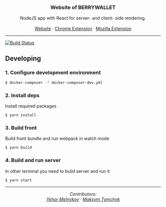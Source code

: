 <p align="center">
  <h3 align="center">Website of BERRYWALLET</h3>

  <p align="center">
    NodeJS app with React for server- and client- side rendering.
    <br/>
    <br/>
    <a href="https://berrywallet.io">Website</a>
    ·
    <a href="https://chrome.google.com/webstore/detail/berrywallet/boidgcdefidhoojfljngigkjffbodjmn">Chrome Extension</a>
    ·
    <a href="https://addons.mozilla.org/firefox/addon/berrywallet">Mozilla Extension</a>
  </p>
</p>

<hr />

[![Build Status](https://travis-ci.com/berrywallet/berrywallet-site.svg?branch=master)](https://travis-ci.com/berrywallet/berrywallet-site)

## Developing

### 1. Configure development environment
```bash
$ docker-composer -f docker-composer-dev.yml
```

### 2. Install deps
Install required packages
```bash
$ yarn install
```

### 3. Build front
Build front bundle and run webpack in watch mode
```bash
$ yarn build
```

### 4. Build and run server
In other terminal you need to build server and run it
```bash
$ yarn start
```


<hr />

<p align="center">
    <i>Contributors: </i>
    <br />
    <i>
        <a href="https://github.com/Eropi4">Yehor Melnykov</a>
        ·
        <a href="https://github.com/m-tymchyk">Maksym Tymchyk</a>
    </i>
</p>